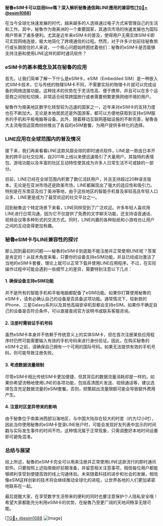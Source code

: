 **秘魯eSIM卡可以註冊line嗎？深入解析秘魯通信與LINE應用的兼容性[[TG💪+ @esim1088](https://t.me/s/esim1088)]**

在当今全球化快速发展的时代，越来越多的人选择通过电子方式来管理自己的生活和工作。其中，秘魯作为南美洲的一个重要国家，其通讯市场的快速发展也为国际用户带来了诸多便利。尤其是近年来eSIM卡的普及，使得用户无需实体SIM卡即可实现网络连接，极大地简化了跨境通信的过程。然而，对于许多计划前往秘魯旅行或长期居住的人来说，一个核心问题始终困扰着他们：秘魯的eSIM卡是否能够支持注册和使用LINE这样的即时通讯软件？

### eSIM卡的基本概念及其在秘魯的应用

首先，让我们简单了解一下什么是eSIM卡。eSIM（Embedded SIM）是一种嵌入式SIM卡技术，它与传统的物理SIM卡不同，不需要实际的物理卡片就可以完成设备的网络连接功能。这种技术的优势在于灵活性高、便于携带，并且可以在多个运营商之间轻松切换，非常适合经常跨国旅行或者需要频繁更换网络环境的用户。

秘魯作为南美地区数字化转型较为迅速的国家之一，近年来对eSIM卡的支持力度也在不断加大。无论是本地居民还是外国游客，都可以方便地获取到支持eSIM服务的手机和平板电脑等设备。此外，随着移动互联网基础设施的不断完善，秘魯各大主流电信运营商纷纷推出了各自的eSIM套餐，为用户提供多样化的选择。

### LINE应用在全球范围内的普及情况

接下来，我们再来看看LINE这款风靡全球的即时通讯软件。LINE是一款由日本开发的跨平台社交应用，自2011年上线以来便迅速吸引了大量用户。其独特的表情包、游戏功能以及丰富的社区互动特性使其成为许多人日常生活不可或缺的一部分。

目前，LINE已经在全球范围内积累了数亿活跃用户，并且支持超过20种语言版本。无论是在亚洲市场还是欧美市场，LINE都展现出了强大的适应性和吸引力。特别是在东南亚及拉丁美洲等地，由于这些地区的智能手机普及率较高且年轻人口众多，LINE更是成为了最受欢迎的社交平台之一。

回到秘魯这个特定场景下来看，LINE同样受到了广泛欢迎。许多年轻人喜欢用LINE进行日常沟通，因为它不仅提供了免费的文字聊天功能，还支持语音通话、视频会议等多种形式的交流方式。同时，LINE内置的各种贴纸和小游戏也让用户之间的互动变得更加有趣。

### 秘魯eSIM卡与LINE兼容性的探讨

那么回到最初的问题——秘魯的eSIM卡到底能不能注册并正常使用LINE呢？答案是肯定的！从技术角度来看，只要你的设备支持eSIM功能，并且已经成功激活了当地的eSIM卡套餐，理论上就可以正常下载并使用LINE应用程序。不过，在实际操作过程中可能会遇到一些细节上的差异，需要特别注意以下几点：

#### 1. 确保设备支持eSIM功能
并不是所有的智能手机和平板电脑都配备了eSIM功能。如果你打算使用秘魯的eSIM卡，请务必确认自己的设备是否具备这项功能。通常情况下，较新款的iPhone、三星Galaxy系列以及其他高端安卓机型都会支持eSIM。如果你不确定自己的设备是否符合条件，可以直接查阅官方说明书或联系客服咨询。

#### 2. 注册时需验证手机号码
虽然eSIM卡本身并不依赖于传统意义上的实体SIM卡，但在首次注册某些应用程序时仍然可能需要输入有效的手机号码来进行身份验证。因此，在购买秘魯的eSIM卡之前，请确保自己拥有一个可用的国际号码。如果无法提供有效的手机号码，则可能导致注册失败。

#### 3. 考虑数据流量限制
尽管eSIM卡相比传统SIM卡更加便捷，但其背后的数据流量消耗却是一样的。如果你希望流畅地使用LINE的各项功能，包括高清图片发送、视频通话等，建议选择包含充足数据流量的eSIM套餐。否则，频繁超出流量限额可能会导致额外费用产生。

#### 4. 注意时区差异带来的影响
由于秘魯位于南美洲西部沿海地区，与中国大陆存在较大的时差（约为12小时），因此当你使用秘魯的eSIM卡登录LINE账户时，可能会发现好友列表中显示的时间戳与实际发生事件的时间不符。这种情况属于正常现象，只需调整好本地时间设置即可避免混淆。

### 总结与展望

综上所述，秘魯的eSIM卡完全可以用来注册并正常使用LINE这款流行的即时通讯软件。只要按照上述指南做好前期准备，并留意相关注意事项，相信每位用户都能够顺利享受到便捷高效的线上沟通体验。未来随着科技的进步和社会的发展，相信像eSIM这样创新的技术将会继续推动全球化的进程，让世界各地的人们更加紧密地联系在一起。

最后提醒大家，在享受数字生活带来的便利的同时也要注意保护个人隐私安全哦！希望大家都能充分利用eSIM卡的优势，在秘魯乃至更广阔的天地间畅享无限可能。

[[TG💪+ @esim1088](https://t.me/s/esim1088) ![Image](https://i.postimg.cc/4NQfJmqS/Snipaste-2025-05-13-00-14-12.png)]